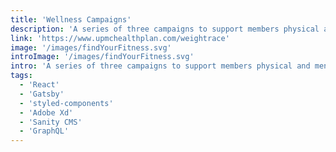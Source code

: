 ```yaml
---
title: 'Wellness Campaigns'
description: 'A series of three campaigns to support members physical and mental health: <a href="https://www.upmchealthplan.com/weightrace">Weight Race</a>, <a href="https://www.upmchealthplan.com/findyourfitness">Find Your Fitness</a>, and <a href="https://www.upmchealthplan.com/roadtoresilience">Road to Resilience</a>. Each campaign runs over a specific 12 or 4 week period, delivering a new content topic every week. I designed and developed templated micro sites to make it easier to swap out the creative design and content for each campaign, but keep the general structure and logic reusable across the three campaigns and for each annual refresh. The sites were built with Gatsby and used Sanity for Content Management.'
link: 'https://www.upmchealthplan.com/weightrace'
image: '/images/findYourFitness.svg'
introImage: '/images/findYourFitness.svg'
intro: 'A series of three campaigns to support members physical and mental health: <a href="https://www.upmchealthplan.com/weightrace">Weight Race</a>, <a href="https://www.upmchealthplan.com/findyourfitness">Find Your Fitness</a>, and <a href="https://www.upmchealthplan.com/roadtoresilience">Road to Resilience</a>. Each campaign runs over a specific 12 or 4 week period, delivering a new content topic every week. I designed and developed templated micro sites to make it easier to swap out the creative design and content for each campaign, but keep the general structure and logic reusable across the three campaigns and for each annual refresh. The sites were built with Gatsby and used Sanity for Content Management.'
tags:
  - 'React'
  - 'Gatsby'
  - 'styled-components'
  - 'Adobe Xd'
  - 'Sanity CMS'
  - 'GraphQL'
---
```

